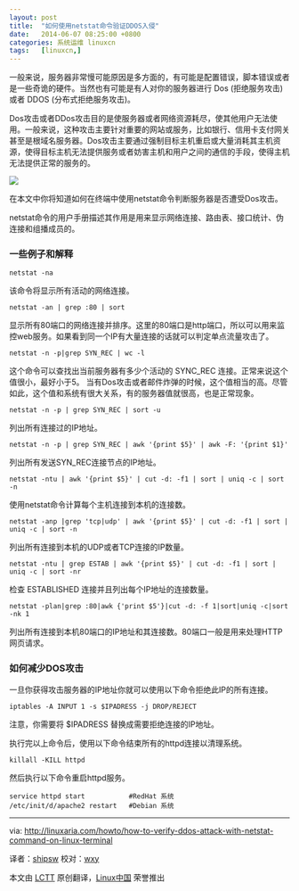 ```yaml
---
layout: post
title:	"如何使用netstat命令验证DDOS入侵"
date:	2014-06-07 08:25:00 +0800 
categories:	系统运维 linuxcn 
tags:	[linuxcn,]
---
```



一般来说，服务器非常慢可能原因是多方面的，有可能是配置错误，脚本错误或者是一些奇诡的硬件。当然也有可能是有人对你的服务器进行 Dos (拒绝服务攻击)或者 DDOS (分布式拒绝服务攻击)。


Dos攻击或者DDos攻击目的是使服务器或者网络资源耗尽，使其他用户无法使用。一般来说，这种攻击主要针对重要的网站或服务，比如银行、信用卡支付网关甚至是根域名服务器。Dos攻击主要通过强制目标主机重启或大量消耗其主机资源，使得目标主机无法提供服务或者妨害主机和用户之间的通信的手段，使得主机无法提供正常的服务的。


![](/Asserts/Images//attachment/album/201406/06/232653h6oiat39at5lfotb.png)


在本文中你将知道如何在终端中使用netstat命令判断服务器是否遭受Dos攻击。


netstat命令的用户手册描述其作用是用来显示网络连接、路由表、接口统计、伪连接和组播成员的。


### 一些例子和解释



```
netstat -na

```

该命令将显示所有活动的网络连接。



```
netstat -an | grep :80 | sort

```

显示所有80端口的网络连接并排序。这里的80端口是http端口，所以可以用来监控web服务。如果看到同一个IP有大量连接的话就可以判定单点流量攻击了。



```
netstat -n -p|grep SYN_REC | wc -l

```

这个命令可以查找出当前服务器有多少个活动的 SYNC\_REC 连接。正常来说这个值很小，最好小于5。 当有Dos攻击或者邮件炸弹的时候，这个值相当的高。尽管如此，这个值和系统有很大关系，有的服务器值就很高，也是正常现象。



```
netstat -n -p | grep SYN_REC | sort -u

```

列出所有连接过的IP地址。



```
netstat -n -p | grep SYN_REC | awk '{print $5}' | awk -F: '{print $1}'

```

列出所有发送SYN\_REC连接节点的IP地址。



```
netstat -ntu | awk '{print $5}' | cut -d: -f1 | sort | uniq -c | sort -n

```

使用netstat命令计算每个主机连接到本机的连接数。



```
netstat -anp |grep 'tcp|udp' | awk '{print $5}' | cut -d: -f1 | sort | uniq -c | sort -n

```

列出所有连接到本机的UDP或者TCP连接的IP数量。



```
netstat -ntu | grep ESTAB | awk '{print $5}' | cut -d: -f1 | sort | uniq -c | sort -nr

```

检查 ESTABLISHED 连接并且列出每个IP地址的连接数量。



```
netstat -plan|grep :80|awk {'print $5'}|cut -d: -f 1|sort|uniq -c|sort -nk 1

```

列出所有连接到本机80端口的IP地址和其连接数。80端口一般是用来处理HTTP网页请求。


### 如何减少DOS攻击


一旦你获得攻击服务器的IP地址你就可以使用以下命令拒绝此IP的所有连接。



```
iptables -A INPUT 1 -s $IPADRESS -j DROP/REJECT

```

注意，你需要将 $IPADRESS 替换成需要拒绝连接的IP地址。


执行完以上命令后，使用以下命令结束所有的httpd连接以清理系统。



```
killall -KILL httpd

```

然后执行以下命令重启httpd服务。



```
service httpd start           #RedHat 系统 
/etc/init/d/apache2 restart   #Debian 系统

```



---


via: <http://linuxaria.com/howto/how-to-verify-ddos-attack-with-netstat-command-on-linux-terminal>


译者：[shipsw](https://github.com/shipsw) 校对：[wxy](https://github.com/wxy)


本文由 [LCTT](https://github.com/LCTT/TranslateProject) 原创翻译，[Linux中国](http://linux.cn/) 荣誉推出
